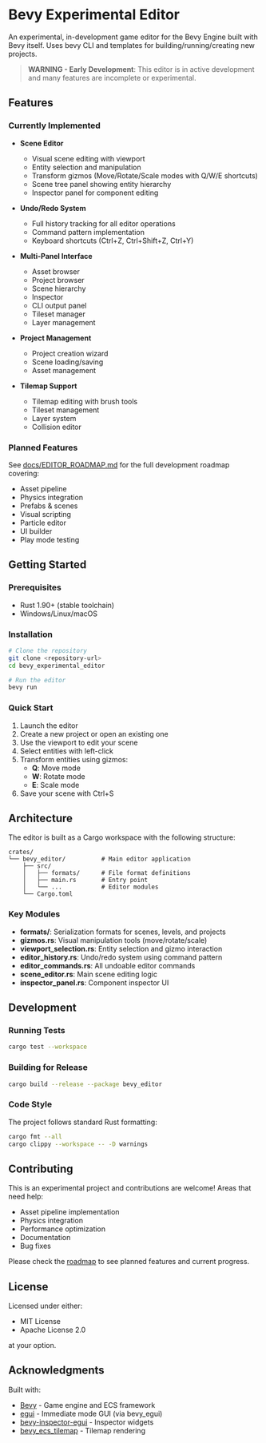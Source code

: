# Bevy Experimental Editor

An experimental, in-development game editor for the Bevy Engine built with Bevy itself. Uses bevy CLI and templates for building/running/creating new projects.

> **WARNING - Early Development**: This editor is in active development and many features are incomplete or experimental.

## Features

### Currently Implemented

- **Scene Editor**
  - Visual scene editing with viewport
  - Entity selection and manipulation
  - Transform gizmos (Move/Rotate/Scale modes with Q/W/E shortcuts)
  - Scene tree panel showing entity hierarchy
  - Inspector panel for component editing

- **Undo/Redo System**
  - Full history tracking for all editor operations
  - Command pattern implementation
  - Keyboard shortcuts (Ctrl+Z, Ctrl+Shift+Z, Ctrl+Y)

- **Multi-Panel Interface**
  - Asset browser
  - Project browser
  - Scene hierarchy
  - Inspector
  - CLI output panel
  - Tileset manager
  - Layer management

- **Project Management**
  - Project creation wizard
  - Scene loading/saving
  - Asset management

- **Tilemap Support**
  - Tilemap editing with brush tools
  - Tileset management
  - Layer system
  - Collision editor

### Planned Features

See [docs/EDITOR_ROADMAP.md](docs/EDITOR_ROADMAP.md) for the full development roadmap covering:
- Asset pipeline
- Physics integration
- Prefabs & scenes
- Visual scripting
- Particle editor
- UI builder
- Play mode testing

## Getting Started

### Prerequisites

- Rust 1.90+ (stable toolchain)
- Windows/Linux/macOS

### Installation

```bash
# Clone the repository
git clone <repository-url>
cd bevy_experimental_editor

# Run the editor
bevy run
```

### Quick Start

1. Launch the editor
2. Create a new project or open an existing one
3. Use the viewport to edit your scene
4. Select entities with left-click
5. Transform entities using gizmos:
   - **Q**: Move mode
   - **W**: Rotate mode
   - **E**: Scale mode
6. Save your scene with Ctrl+S

## Architecture

The editor is built as a Cargo workspace with the following structure:

```
crates/
└── bevy_editor/          # Main editor application
    ├── src/
    │   ├── formats/      # File format definitions
    │   ├── main.rs       # Entry point
    │   └── ...           # Editor modules
    └── Cargo.toml
```

### Key Modules

- **formats/**: Serialization formats for scenes, levels, and projects
- **gizmos.rs**: Visual manipulation tools (move/rotate/scale)
- **viewport_selection.rs**: Entity selection and gizmo interaction
- **editor_history.rs**: Undo/redo system using command pattern
- **editor_commands.rs**: All undoable editor commands
- **scene_editor.rs**: Main scene editing logic
- **inspector_panel.rs**: Component inspector UI

## Development

### Running Tests

```bash
cargo test --workspace
```

### Building for Release

```bash
cargo build --release --package bevy_editor
```

### Code Style

The project follows standard Rust formatting:

```bash
cargo fmt --all
cargo clippy --workspace -- -D warnings
```

## Contributing

This is an experimental project and contributions are welcome! Areas that need help:

- Asset pipeline implementation
- Physics integration
- Performance optimization
- Documentation
- Bug fixes

Please check the [roadmap](docs/EDITOR_ROADMAP.md) to see planned features and current progress.

## License

Licensed under either:

- MIT License
- Apache License 2.0

at your option.

## Acknowledgments

Built with:
- [Bevy](https://bevyengine.org/) - Game engine and ECS framework
- [egui](https://github.com/emilk/egui) - Immediate mode GUI (via bevy_egui)
- [bevy-inspector-egui](https://github.com/jakobhellermann/bevy-inspector-egui) - Inspector widgets
- [bevy_ecs_tilemap](https://github.com/StarArawn/bevy_ecs_tilemap) - Tilemap rendering

